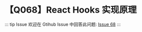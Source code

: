 # 【Q068】React Hooks 实现原理


::: tip Issue
欢迎在 Gtihub Issue 中回答此问题: [Issue 68](https://github.com/kangyana/daily-question/issues/68)
:::

